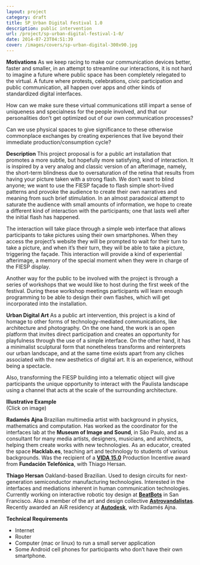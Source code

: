 ```yaml
---
layout: project
category: draft
title: SP_Urban Digital Festival 1.0
description: public intervention
url: /project/sp-urban-digital-festival-1-0/
date: 2014-07-23T04:51:39
cover: /images/covers/sp-urban-digital-300x90.jpg
---
```

**Motivations**
As we keep racing to make our communication devices better, faster and smaller, in an attempt to streamline our interactions, it is not hard to imagine a future where public space has been completely relegated to the virtual. A future where protests, celebrations, civic participation and public communication, all happen over apps and other kinds of standardized digital interfaces.

How can we make sure these virtual communications still impart a sense of uniqueness and specialness for the people involved, and that our personalities don’t get optimized out of our own communication processes?

Can we use physical spaces to give significance to these otherwise commonplace exchanges by creating experiences that live beyond their immediate production/consumption cycle?

**Description**
This project proposal is for a public art installation that promotes a more subtle, but hopefully more satisfying, kind of interaction. It is inspired by a very analog and classic version of an afterimage, namely, the short-term blindness due to oversaturation of the retina that results from having your picture taken with a strong flash. We don’t want to blind anyone; we want to use the FIESP façade to flash simple short-lived patterns and provoke the audience to create their own narratives and meaning from such brief stimulation. In an almost paradoxical attempt to saturate the audience with small amounts of information, we hope to create a different kind of interaction with the participants; one that lasts well after the initial flash has happened.

The interaction will take place through a simple web interface that allows participants to take pictures using their own smartphones. When they access the project’s website they will be prompted to wait for their turn to take a picture, and when it’s their turn, they will be able to take a picture, triggering the façade. This interaction will provide a kind of experiential afterimage, a memory of the special moment when they were in charge of the FIESP display.

Another way for the public to be involved with the project is through a series of workshops that we would like to host during the first week of the festival. During these workshop meetings participants will learn enough programming to be able to design their own flashes, which will get incorporated into the installation.

**Urban Digital Art**
As a public art intervention, this project is a kind of homage to other forms of technology-mediated communications, like architecture and photography. On the one hand, the work is an open platform that invites direct participation and creates an opportunity for playfulness through the use of a simple interface. On the other hand, it has a minimalist sculptural form that nonetheless transforms and reinterprets our urban landscape, and at the same time exists apart from any cliches associated with the new aesthetics of digital art. It is an experience, without being a spectacle.

Also, transforming the FIESP building into a telematic object will give participants the unique opportunity to interact with the Paulista landscape using a channel that acts at the scale of the surrounding architecture.

**Illustrative Example**  
(Click on image)

<div id="content">
<canvas id="FIESPSimulator" data-processing-sources="http://www.thiagohersan.com/scripts/FIESPSimulator.pde" width="600" height="480"></canvas>
</div>

**Radamés Ajna**
Brazilian multimedia artist with background in physics, mathematics and computation. Has worked as the coordinator for the interfaces lab at the **Museum of Image and Sound**, in São Paulo, and as a consultant for many media artists, designers, musicians, and architects, helping them create works with new technologies. As an educator, created the space **Hacklab.es**, teaching art and technology to students of various backgrounds. Was the recipient of a **[VIDA 15.0](http://vida.fundaciontelefonica.com/)** Production Incentive award from **Fundación Telefónica**, with Thiago Hersan.

**Thiago Hersan**
Oakland-based Brazilian. Used to design circuits for next-generation semiconductor manufacturing technologies. Interested in the interfaces and mediations inherent in human communication technologies. Currently working on interactive robotic toy design at **[BeatBots](http://beatbots.net/)** in San Francisco. Also a member of the art and design collective **[Astrovandalistas](http://astrovandalistas.cc/)**. Recently awarded an AiR residency at **[Autodesk](http://www.instructables.com/id/Pier-9-Machine-Catalog/)**, with Radamés Ajna.

**Technical Requirements**
- Internet
- Router
- Computer (mac or linux) to run a small server application
- Some Android cell phones for participants who don’t have their own smartphone.
